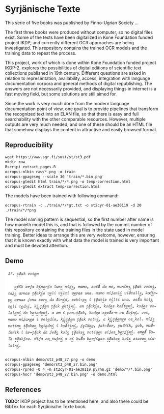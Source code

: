 # Syrjänische Texte

This serie of five books was published by Finno-Ugrian Society …

The first three books were produced without computer, so no digital files exist. Some of the texts have been digitalized in Kone Foundation funded project IKDP, and currently different OCR approaches are being investigated. This repository contains the trained OCR models and the training data to repeat the process.

This project, work of which is done within Kone Foundation funded project IKDP-2, explores the possibilities of digital editions of scientific text collections published in 19th century. Different questions are asked in relation to representation, availability, access, integration with language documentation corpora and general methods of digital republishing. The answers are not necessarily provided, and displaying things in internet is a fast moving field, but some solutions are still aimed for.

Since the work is very much done from the modern language documentation point of view, one goal is to provide pipelines that transform the recognized text into an ELAN file, so that there is easy and full searchability with the other comparable resources. However, multiple outputs are very much needed, and one of these should be an HTML file that somehow displays the content in attractive and easily browsed format.

## Reproducibility

    wget https://www.sgr.fi/sust/st/st3.pdf
    mkdir raw
    Rscript extract_pages.R
    ocropus-nlbin raw/*.png -o train
    ocropus-gpageseg --scale 30 'train/*.bin.png'
    ocropus-gtedit html train/*/*.png -o temp-correction.html
    ocropus-gtedit extract temp-correction.html

The models have been trained with following command:

    ocropus-rtrain -c ./train/*/*gt.txt -o st2cyr-01-ae30119 -d 20 ./train/*/*png

The model naming pattern is sequential, so the first number after name is how manieth model this is, and that is followed by the commit number of this repository containing the training files in the state used in model training. Better ideas to arrange this are very welcome, however, ensuring that it is known exactly with what data the model is trained is very important and must be devoted attention. 

## Demo

![](demo/st3_p48_27.png)

    ocropus-nlbin demo/st3_p48_27.png -o demo
    ocropus-gpageseg 'demo/st3_p48_27.bin.png'
    ocropus-rpred -Q 4 -m st2cyr-01-ae30119.pyrnn.gz 'demo/*/*.bin.png'
    ocropus-hocr 'demo/st3_p48_27.bin.png' -o demo.html

## References

**TODO:** IKDP project has to be mentioned here, and also there could be BibTex for each Syrjänische Texte book.

